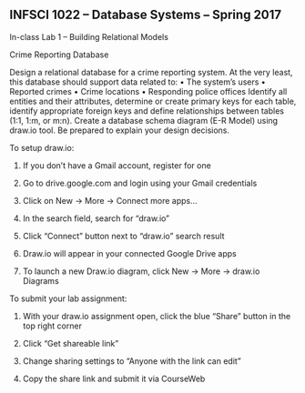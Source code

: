 ## INFSCI 1022 – Database Systems – Spring 2017
In-class Lab 1 – Building Relational Models

Crime Reporting Database

Design a relational database for a crime reporting system.  At the very least, this database should support data related to:
•	The system’s users
•	Reported crimes
•	Crime locations
•	Responding police offices
Identify all entities and their attributes, determine or create primary keys for each table, identify appropriate foreign keys and define relationships between tables (1:1, 1:m, or m:n).  Create a database schema diagram (E-R Model) using draw.io tool.  Be prepared to explain your design decisions.

To setup draw.io:
1.	If you don’t have a Gmail account, register for one
2.	Go to drive.google.com and login using your Gmail credentials
3.	Click on New → More → Connect more apps…
 
4.	In the search field, search for “draw.io”
5.	Click “Connect” button next to “draw.io” search result
6.	Draw.io will appear in your connected Google Drive apps
7.	To launch a new Draw.io diagram, click New → More → draw.io Diagrams

To submit your lab assignment:
1.	With your draw.io assignment open, click the blue “Share” button in the top right corner
2.	Click “Get shareable link”
3.	Change sharing settings to “Anyone with the link can edit”
 
4.	Copy the share link and submit it via CourseWeb

